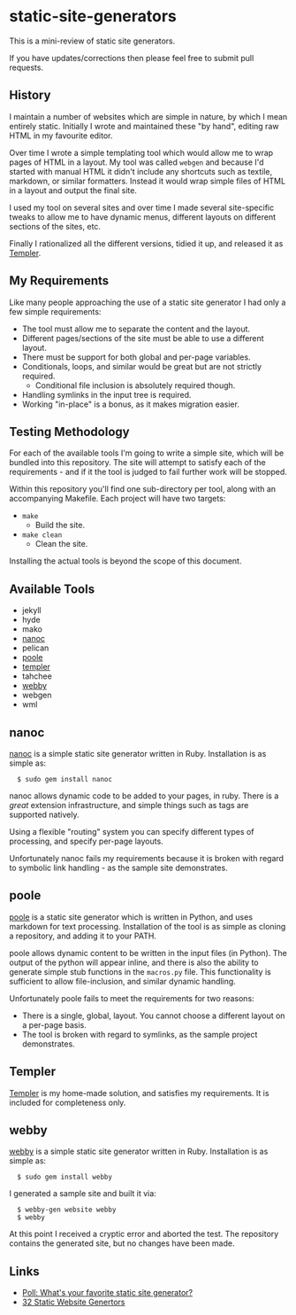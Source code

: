 static-site-generators
======================

This is a mini-review of static site generators.

If you have updates/corrections then please feel free to submit pull requests.


History
-------

I maintain a number of websites which are simple in nature, by which I mean entirely static.  Initially I wrote and maintained these "by hand", editing raw HTML in my favourite editor.

Over time I wrote a simple templating tool which would allow me to wrap pages of HTML in a layout.  My tool was called `webgen` and because I'd started with manual HTML it didn't include any shortcuts such as textile, markdown, or similar formatters.  Instead it would wrap simple files of HTML in a layout and output the final site.

I used my tool on several sites and over time I made several site-specific tweaks to allow me to have dynamic menus, different layouts on different sections of the sites, etc.

Finally I rationalized all the different versions, tidied it up, and released it as [Templer](https://github.com/skx/templer).


My Requirements
---------------

Like many people approaching the use of a static site generator I had only a few simple requirements:

* The tool must allow me to separate the content and the layout.
* Different pages/sections of the site must be able to use a different layout.
* There must be support for both global and per-page variables.
* Conditionals, loops, and similar would be great but are not strictly required.
   * Conditional file inclusion is absolutely required though.
* Handling symlinks in the input tree is required.
* Working "in-place" is a bonus, as it makes migration easier.


Testing Methodology
-------------------

For each of the available tools I'm going to write a simple site, which will be
bundled into this repository.  The site will attempt to satisfy each of the
requirements - and if it the tool is judged to fail further work will be stopped.

Within this repository you'll find one sub-directory per tool, along with an
accompanying Makefile.  Each project will have two targets:

* `make`
   * Build the site.
* `make clean`
   * Clean the site.

Installing the actual tools is beyond the scope of this document.


Available Tools
---------------

* jekyll
* hyde
* mako
* [nanoc](#nanoc)
* pelican
* [poole](#poole)
* [templer](#templer)
* tahchee
* [webby](#webby)
* webgen
* wml



nanoc
-----

[nanoc](http://nanoc.stoneship.org/) is a simple static site generator written in Ruby.  Installation is as simple as:

      $ sudo gem install nanoc

nanoc allows dynamic code to be added to your pages, in ruby.   There is a _great_ extension infrastructure, and simple things such as tags are supported natively.

Using a flexible "routing" system you can specify different types of processing, and specify per-page layouts.

Unfortunately nanoc fails my requirements because it is broken with regard to symbolic link handling - as the sample site demonstrates.


poole
------

[poole](https://bitbucket.org/obensonne/poole) is a static site generator which is written in Python, and uses markdown for text processing.  Installation of the tool is as simple as cloning a repository, and adding it to your PATH.

poole  allows dynamic content to be written in the input files (in Python).  The output of the python will appear inline, and there is also the ability to generate simple stub functions in the `macros.py` file.  This functionality is sufficient to allow file-inclusion, and similar dynamic handling.

Unfortunately poole fails to meet the requirements for two reasons:

* There is a single, global, layout.  You cannot choose a different layout on a per-page basis.
* The tool is broken with regard to symlinks, as the sample project demonstrates.


Templer
-------

[Templer](https://github.com/skx/templer) is my home-made solution, and satisfies my requirements.  It is included for completeness only.


webby
-----

[webby](http://webby.rubyforge.org/) is a simple static site generator written in Ruby.  Installation is as simple as:

      $ sudo gem install webby

I generated a sample site and built it via:

      $ webby-gen website webby
      $ webby

At this point I received a cryptic error and aborted the test.  The repository contains the generated site, but no changes have been made.



Links
-----

* [Poll: What's your favorite static site generator?](http://news.ycombinator.com/item?id=4857473)
* [32 Static Website Genertors](http://iwantmyname.com/blog/2011/02/list-static-website-generators.html)